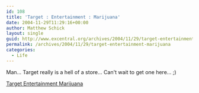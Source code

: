 ```yaml
---
id: 108
title: 'Target : Entertainment : Marijuana'
date: 2004-11-29T11:29:16+00:00
author: Matthew Schick
layout: single
guid: http://www.excentral.org/archives/2004/11/29/target-entertainment-marijuana/
permalink: /archives/2004/11/29/target-entertainment-marijuana
categories:
  - Life
---
```

Man... Target really is a hell of a store... Can't wait to get one here... ;)

<a href="http://www.target.com/gp/detail.html/601-7733895-68041053Fasin3D0823916839">Target Entertainment Marijuana</a>
